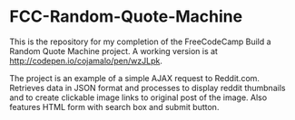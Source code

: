 # FCC-Random-Quote-Machine

This is the repository for my completion of the FreeCodeCamp Build a Random Quote Machine project. A working version is at http://codepen.io/cojamalo/pen/wzJLpk.


The project is an example of a simple AJAX request to Reddit.com. Retrieves data in JSON format and processes to display reddit thumbnails and to create clickable image links to original post of the image. Also features HTML form with search box and submit button.
